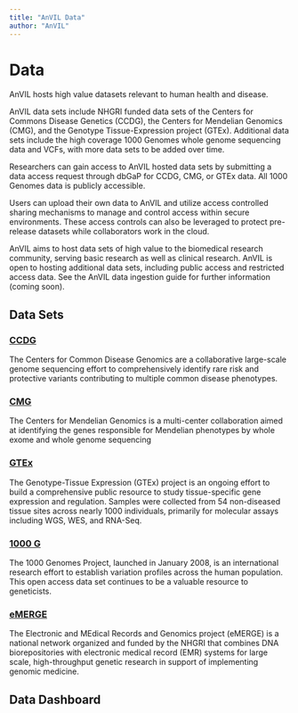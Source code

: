 ```yaml
---
title: "AnVIL Data"
author: "AnVIL"
---
```


# Data 

<hero small>AnVIL hosts high value datasets relevant to human health and disease.</hero>

AnVIL data sets include NHGRI funded data sets of the Centers for Commons Disease Genetics (CCDG), the Centers for Mendelian Genomics (CMG), and the Genotype Tissue-Expression project (GTEx). Additional data sets include the high coverage 1000 Genomes whole genome sequencing data and VCFs, with more data sets to be added over time.

Researchers can gain access to AnVIL hosted data sets by submitting a data access request through dbGaP for CCDG, CMG, or GTEx data. All 1000 Genomes data is publicly accessible. 

Users can upload their own data to AnVIL and utilize access controlled sharing mechanisms to manage and control access within secure environments. These access controls can also be leveraged to protect pre-release datasets while collaborators work in the cloud.

AnVIL aims to host data sets of high value to the biomedical research community, serving basic research as well as clinical research. AnVIL is open to hosting additional data sets, including public access and restricted access data. See the AnVIL data ingestion guide for further information (coming soon).

## Data Sets

### [CCDG](https://www.genome.gov/Funded-Programs-Projects/NHGRI-Genome-Sequencing-Program/Centers-for-Common-Disease-Genomics) 

The Centers for Common Disease Genomics are a collaborative large-scale genome sequencing effort to comprehensively identify rare risk and protective variants contributing to multiple common disease phenotypes.

### [CMG](https://www.genome.gov/Funded-Programs-Projects/NHGRI-Genome-Sequencing-Program/Centers-for-Mendelian-Genomics-CMG)

The Centers for Mendelian Genomics is a multi-center collaboration aimed at identifying the genes responsible for Mendelian phenotypes by whole exome and whole genome sequencing

### [GTEx](https://gtexportal.org/home/)

The Genotype-Tissue Expression (GTEx) project is an ongoing effort to build a comprehensive public resource to study tissue-specific gene expression and regulation. Samples were collected from 54 non-diseased tissue sites across nearly 1000 individuals, primarily for molecular assays including WGS, WES, and RNA-Seq.

### [1000 G](https://www.internationalgenome.org/)

The 1000 Genomes Project, launched in January 2008, is an international research effort to establish variation profiles across the human population. This open access data set continues to be a valuable resource to geneticists. 

### [eMERGE](https://emerge.mc.vanderbilt.edu)

The Electronic and MEdical Records and Genomics project (eMERGE) is a national network organized and funded by the NHGRI that combines DNA biorepositories with electronic medical record (EMR) systems for large scale, high-throughput genetic research in support of implementing genomic medicine.

## Data Dashboard

<data-summary></data-summary>

<data-detail></data-detail>
